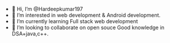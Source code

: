 - 👋 Hi, I’m @Hardeepkumar197
- 👀 I’m interested in web development & Android development.
- 🌱 I’m currently learning Full stack web development
- 💞️ I’m looking to collaborate on open souce
   Good knowledge in DSA+java,c++.

<!---
Hardeepkumar197/Hardeepkumar197 is a ✨ special ✨ repository because its `README.md` (this file) appears on your GitHub profile.
You can click the Preview link to take a look at your changes.
--->
